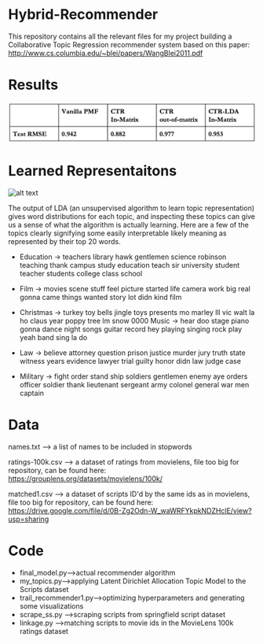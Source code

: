 # Hybrid-Recommender

This repository contains all the relevant files for my project building a Collaborative Topic Regression recommender system based on
this paper: http://www.cs.columbia.edu/~blei/papers/WangBlei2011.pdf

Results
=====
![alt text](/images/rec_results.png?raw=true)

Learned Representaitons
=====
![alt text](/images/lda_viz.png?raw=true "Visualization of Movievecs")

The output of LDA (an unsupervised algorithm to learn topic representation) gives word distributions for each topic, and inspecting these topics can give us a sense of what the algorithm is actually learning. Here are a few of the topics clearly signifying some easily interpretable likely meaning as represented by their top 20 words.

* Education → teachers library hawk gentlemen science robinson teaching thank campus study education teach sir university student teacher students college class school

* Film → movies scene stuff feel picture started life camera work big real gonna came things wanted story lot didn kind film

* Christmas → turkey toy bells jingle toys presents mo marley lll vic walt la ho claus year poppy tree lm snow 0000 Music → hear doo stage piano gonna dance night songs guitar record hey playing singing rock play yeah band sing la do

* Law → believe attorney question prison justice murder jury truth state witness years evidence lawyer trial guilty honor didn law judge case

* Military → fight order stand ship soldiers gentlemen enemy aye orders officer soldier thank lieutenant sergeant army colonel general war men captain



Data
=====
names.txt --> a list of names to be included in stopwords

ratings-100k.csv --> a dataset of ratings from movielens, file too big for repository, can be found here: https://grouplens.org/datasets/movielens/100k/

matched1.csv --> a dataset of scripts ID'd by the same ids as in movielens, file too big for repository, can be found here:
https://drive.google.com/file/d/0B-Zg2Odn-W_waWRFYkpkNDZHclE/view?usp=sharing


Code
=====
* final_model.py-->actual recommender algorithm
* my_topics.py-->applying Latent Dirichlet Allocation Topic Model to the Scripts dataset
* trail_recommender1.py-->optimizing hyperparameters and generating some visualizations
* scrape_ss.py -->scraping scripts from springfield script dataset
* linkage.py -->matching scripts to movie ids in the MovieLens 100k ratings dataset

